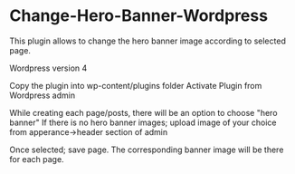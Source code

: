 # Change-Hero-Banner-Wordpress
This plugin allows to change the hero banner image according to selected page.

Wordpress version 4

Copy the plugin into wp-content/plugins folder
Activate Plugin from Wordpress admin

While creating each page/posts, there will be an option to choose "hero banner"
If there is no hero banner images; upload image of your choice from apperance->header section of admin

Once selected; save page. The corresponding banner image will be there for each page.
